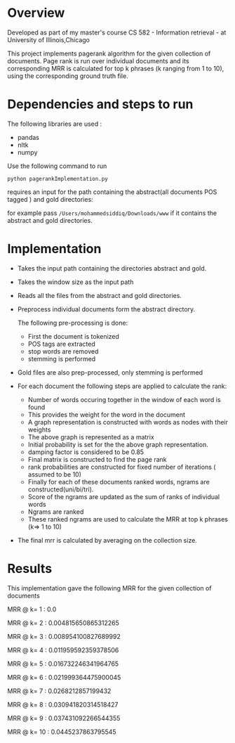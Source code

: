 # Overview

Developed as part of my master's course CS 582 - Information retrieval - at University of Illinois,Chicago

This project implements pagerank algorithm for the given collection of documents. 
Page rank is run over individual documents and its corresponding MRR is calculated for top k phrases (k ranging from 1 to 10), using the corresponding ground truth file.


# Dependencies and steps to run

The following libraries are used :

- pandas
- nltk
- numpy

Use the following command to run

`python pagerankImplementation.py`

requires an input for the path containing the abstract(all documents POS tagged ) and gold directories:

for example pass `/Users/mohammedsiddiq/Downloads/www` if it contains the abstract and gold directories.

# Implementation

- Takes the input path containing the directories abstract and gold.
- Takes the window size as the input path
- Reads all the files from the abstract and gold directories.
- Preprocess individual documents form the abstract directory.
  
  The following pre-processing is done:
  
  - First the document is tokenized
  - POS tags are extracted
  - stop words are removed
  - stemming is performed
  
- Gold files are also prep-processed, only stemming is performed

- For each document the following steps are applied to calculate the rank:
   
    - Number of words occuring together in the window of each word is found
    - This provides the weight for the word in the document
    - A graph representation is constructed with words as nodes with their weights
    - The above graph is represented as a matrix
    - Initial probability is set for the the above graph representation.
    - damping factor is considered to be 0.85
    - Final matrix is constructed to find the page rank
    - rank probabilities are constructed for fixed number of iterations ( assumed to be 10)
    - Finally for each of these documents ranked words, ngrams are constructed(uni/bi/tri).
    - Score of the ngrams are updated as the sum of ranks of individual words
    - Ngrams are ranked
    - These ranked ngrams are used to calculate the MRR at top k phrases (k=> 1 to 10)
    
- The final mrr is calculated by averaging on the collection size.

# Results

This implementation gave the following MRR for the given collection of documents

 MRR @ k= 1  :  0.0
 
 MRR @ k= 2  :  0.004815650865312265
 
 MRR @ k= 3  :  0.008954100827689992
 
 MRR @ k= 4 :   0.011959592359378506
 
 MRR @ k= 5  :  0.016732246341964765
 
 MRR @ k= 6  :  0.021999364475900045
 
 MRR @ k= 7  :  0.0268212857199432
 
 MRR @ k= 8  :  0.030941820314518427
 
 MRR @ k= 9  :  0.037431092266544355
 
 MRR @ k= 10 :  0.0445237863795545


